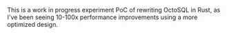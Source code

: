 This is a work in progress experiment PoC of rewriting OctoSQL in Rust, as I've been seeing 10-100x performance improvements using a more optimized design.